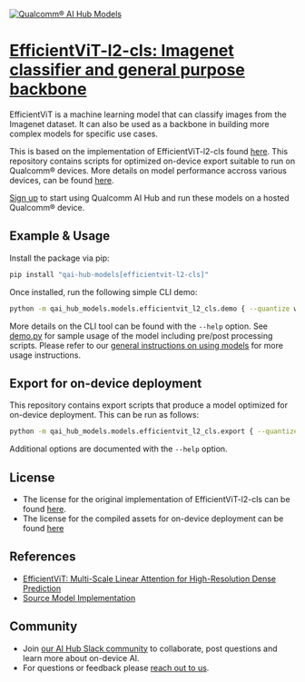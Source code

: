 [![Qualcomm® AI Hub Models](https://qaihub-public-assets.s3.us-west-2.amazonaws.com/qai-hub-models/quic-logo.jpg)](../../README.md)


# [EfficientViT-l2-cls: Imagenet classifier and general purpose backbone](https://aihub.qualcomm.com/models/efficientvit_l2_cls)

EfficientViT is a machine learning model that can classify images from the Imagenet dataset. It can also be used as a backbone in building more complex models for specific use cases.

This is based on the implementation of EfficientViT-l2-cls found [here](https://github.com/CVHub520/efficientvit). This repository contains scripts for optimized on-device
export suitable to run on Qualcomm® devices. More details on model performance
accross various devices, can be found [here](https://aihub.qualcomm.com/models/efficientvit_l2_cls).

[Sign up](https://myaccount.qualcomm.com/signup) to start using Qualcomm AI Hub and run these models on a hosted Qualcomm® device.




## Example & Usage

Install the package via pip:
```bash
pip install "qai-hub-models[efficientvit-l2-cls]"
```


Once installed, run the following simple CLI demo:

```bash
python -m qai_hub_models.models.efficientvit_l2_cls.demo { --quantize w8a16 }
```
More details on the CLI tool can be found with the `--help` option. See
[demo.py](demo.py) for sample usage of the model including pre/post processing
scripts. Please refer to our [general instructions on using
models](../../../#getting-started) for more usage instructions.

## Export for on-device deployment

This repository contains export scripts that produce a model optimized for
on-device deployment. This can be run as follows:

```bash
python -m qai_hub_models.models.efficientvit_l2_cls.export { --quantize w8a16 }
```
Additional options are documented with the `--help` option.


## License
* The license for the original implementation of EfficientViT-l2-cls can be found
  [here](https://github.com/CVHub520/efficientvit/blob/main/LICENSE).
* The license for the compiled assets for on-device deployment can be found [here](https://qaihub-public-assets.s3.us-west-2.amazonaws.com/qai-hub-models/Qualcomm+AI+Hub+Proprietary+License.pdf)


## References
* [EfficientViT: Multi-Scale Linear Attention for High-Resolution Dense Prediction](https://arxiv.org/abs/2205.14756)
* [Source Model Implementation](https://github.com/CVHub520/efficientvit)



## Community
* Join [our AI Hub Slack community](https://aihub.qualcomm.com/community/slack) to collaborate, post questions and learn more about on-device AI.
* For questions or feedback please [reach out to us](mailto:ai-hub-support@qti.qualcomm.com).
